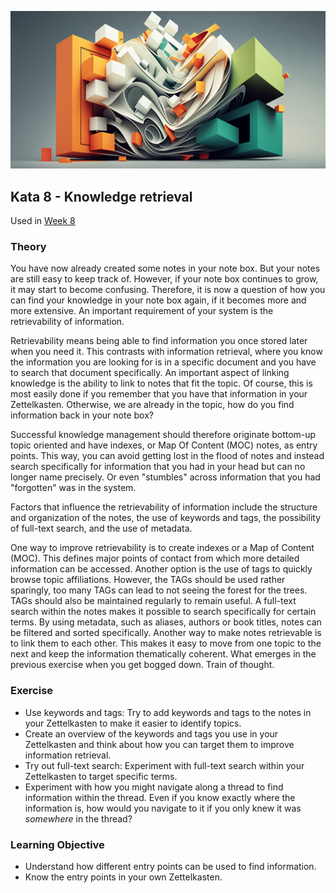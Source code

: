 ![Knowledge retrieval](images/woche8.png)

## Kata 8 - Knowledge retrieval

Used in [Week 8](2-1-Woche-8.md)

### Theory
You have now already created some notes in your note box. But your notes are still easy to keep track of. However, if your note box continues to grow, it may start to become confusing. Therefore, it is now a question of how you can find your knowledge in your note box again, if it becomes more and more extensive. An important requirement of your system is the retrievability of information.

Retrievability means being able to find information you once stored later when you need it. This contrasts with information retrieval, where you know the information you are looking for is in a specific document and you have to search that document specifically. An important aspect of linking knowledge is the ability to link to notes that fit the topic. Of course, this is most easily done if you remember that you have that information in your Zettelkasten. Otherwise, we are already in the topic, how do you find information back in your note box?

Successful knowledge management should therefore originate bottom-up topic oriented and have indexes, or Map Of Content (MOC) notes, as entry points. This way, you can avoid getting lost in the flood of notes and instead search specifically for information that you had in your head but can no longer name precisely. Or even "stumbles" across information that you had "forgotten" was in the system.

Factors that influence the retrievability of information include the structure and organization of the notes, the use of keywords and tags, the possibility of full-text search, and the use of metadata.

One way to improve retrievability is to create indexes or a Map of Content (MOC). This defines major points of contact from which more detailed information can be accessed. Another option is the use of tags to quickly browse topic affiliations. However, the TAGs should be used rather sparingly, too many TAGs can lead to not seeing the forest for the trees. TAGs should also be maintained regularly to remain useful. A full-text search within the notes makes it possible to search specifically for certain terms. By using metadata, such as aliases, authors or book titles, notes can be filtered and sorted specifically. Another way to make notes retrievable is to link them to each other. This makes it easy to move from one topic to the next and keep the information thematically coherent. What emerges in the previous exercise when you get bogged down. Train of thought.

### Exercise
- Use keywords and tags: Try to add keywords and tags to the notes in your Zettelkasten to make it easier to identify topics.
- Create an overview of the keywords and tags you use in your Zettelkasten and think about how you can target them to improve information retrieval.
- Try out full-text search: Experiment with full-text search within your Zettelkasten to target specific terms.
- Experiment with how you might navigate along a thread to find information within the thread. Even if you know exactly where the information is, how would you navigate to it if you only knew it was _somewhere_ in the thread?


### Learning Objective
- Understand how different entry points can be used to find information.
- Know the entry points in your own Zettelkasten.
<script src="https://giscus.app/client.js"
        data-repo="cogneon/lernos-zettelkasten"
        data-repo-id="R_kgDOI5YY1w"
        data-category="Announcements"
        data-category-id="DIC_kwDOI5YY184CUTx3"
        data-mapping="pathname"
        data-strict="0"
        data-reactions-enabled="1"
        data-emit-metadata="0"
        data-input-position="bottom"
        data-theme="light"
        data-lang="en"
        crossorigin="anonymous"
        async>
</script>
